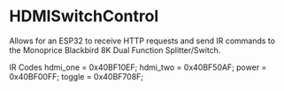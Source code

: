 # HDMISwitchControl

Allows for an ESP32 to receive HTTP requests and send IR commands to the Monoprice Blackbird 8K Dual Function Splitter/Switch. 

IR Codes
hdmi_one = 0x40BF10EF;
hdmi_two = 0x40BF50AF;
power = 0x40BF00FF;
toggle = 0x40BF708F;